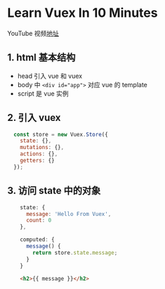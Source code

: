 # Learn Vuex In 10 Minutes
YouTube 视频[地址](https://www.youtube.com/watch?v=LW9yIR4GoVU)

## 1. html 基本结构

* head 引入 vue 和 vuex
* body 中 `<div id="app">` 对应 vue 的 template
* script 是 vue 实例

## 2. 引入 vuex

```javascript
  const store = new Vuex.Store({
    state: {},
    mutations: {},
    actions: {},
    getters: {}
  });
```

## 3. 访问 state 中的对象

```javascript
    state: {
      message: 'Hello From Vuex',
      count: 0
    },
```

```javascript
    computed: {
      message() {
        return store.state.message;
      }
    }
```

```html
    <h2>{{ message }}</h2>
```